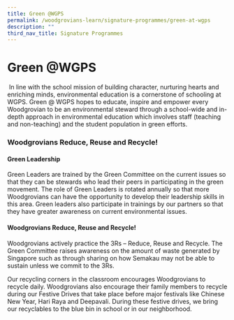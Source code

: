 ```yaml
---
title: Green @WGPS
permalink: /woodgrovians-learn/signature-programmes/green-at-wgps
description: ""
third_nav_title: Signature Programmes
---
```

# **Green @WGPS**

 In line with the school mission of building character, nurturing hearts and enriching minds, environmental education is a cornerstone of schooling at WGPS. Green @ WGPS hopes to educate, inspire and empower every Woodgrovian to be an environmental steward through a school-wide and in-depth approach in environmental education which involves staff (teaching and non-teaching) and the student population in green efforts. 

### Woodgrovians Reduce, Reuse and Recycle!

#### Green Leadership

Green Leaders are trained by the Green Committee on the current issues so that they can be stewards who lead their peers in participating in the green movement. The role of Green Leaders is rotated annually so that more Woodgrovians can have the opportunity to develop their leadership skills in this area. Green leaders also participate in trainings by our partners so that they have greater awareness on current environmental issues. 

#### Woodgrovians Reduce, Reuse and Recycle!

Woodgrovians actively practice the 3Rs – Reduce, Reuse and Recycle. The Green Committee raises awareness on the amount of waste generated by Singapore such as through sharing on how Semakau may not be able to sustain unless we commit to the 3Rs.

Our recycling corners in the classroom encourages Woodgrovians to recycle daily. Woodgrovians also encourage their family members to recycle during our Festive Drives that take place before major festivals like Chinese New Year, Hari Raya and Deepavali. During these festive drives, we bring our recyclables to the blue bin in school or in our neighborhood.